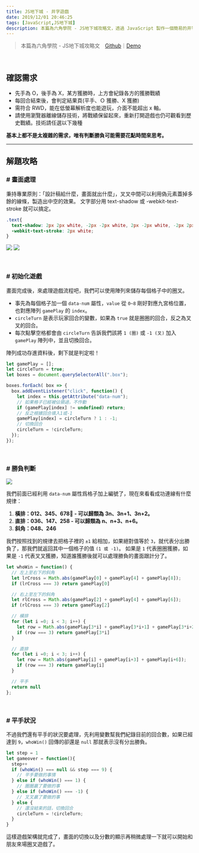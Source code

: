 ```yaml
---
title: JS地下城 - 井字遊戲
date: 2019/12/01 20:46:25
tags: [JavaScript,JS地下城]
description: 本篇為六角學院 - JS地下城攻略文，透過 JavaScript 製作一個簡易的井字遊戲，讓使用者可以透過點擊格子來進行遊戲，並且判定勝負，並且可以保留遊戲歷史戰績。
---
```

> 本篇為六角學院 - JS地下城攻略文　[Github](https://github.com/f820602h/OXGame/)｜[Demo](https://f820602h.github.io/OXGame/)

<br />

## 確認需求
* 先手為 O，後手為 X，某方獲勝時，上方會紀錄各方的獲勝戰績
* 每回合結束後，會判定結果頁(平手、Ｏ 獲勝、X 獲勝)
* 需符合 RWD，能在低螢幕解析度也能遊玩，介面不能超出 x 軸。
* 請使用瀏覽器離線儲存技術，將戰績保留起來，重新打開遊戲也仍可觀看到歷史戰績。技術請任選以下幾種
  
**基本上都不是太複雜的需求，唯有判斷勝負可能需要花點時間來思考。**

---

## 解題攻略

### # 畫面處理

秉持專業原則：「設計稿給什麼，畫面就出什麼」，叉叉中間可以利用偽元素蓋掉多餘的線條，製造出中空的效果。
文字部分用 text-shadow 或 -webkit-text-stroke 就可以搞定。
```css
.text{
  text-shadow: 2px 2px white, -2px -2px white, 2px -2px white, -2px 2px white;
  -webkit-text-stroke: 2px white;
}
```
![](https://cdn-images-1.medium.com/max/5208/1*3uprjW3Qc2fTBbzFDeH3KA.png) ![](https://cdn-images-1.medium.com/max/4268/1*JlxlNuoF5OPvRfsv7Rpr2g.png)


<br />

### # 初始化遊戲

畫面完成後，來處理遊戲流程吧，我們可以使用陣列來儲存每個格子中的圈叉。
* 事先為每個格子加一個 `data-num` 屬性，`value` 從 `0~8` 剛好對應九宮格位置，也對應陣列 `gamePlay` 的 `index`。
* `circleTurn` 是表示玩家回合的變數，如果為 `true` 就是圈圈的回合，反之為叉叉的回合。
* 每次點擊空格都會由 `circleTurn` 告訴我們該將 `1 (圈)` 或 `-1 (叉)` 加入 `gamePlay` 陣列中，並且切換回合。

陣列成功存進資料後，剩下就是判定啦！

```javascript
let gamePlay = [];
let circleTurn = true;
let boxes = document.querySelectorAll(".box");

boxes.forEach( box => {
  box.addEventListener("click", function() {
    let index = this.getAttribute("data-num");
    // 如果格子已經被佔領過，不作動
    if (gamePlay[index] != undefined) return;
    // 反之根據回合填入1或-1
    gamePlay[index] = circleTurn ? 1 : -1;
    // 切換回合
    circleTurn = !circleTurn;
  });
});
```

<br />

### # 勝負判斷

![](/img/content/js-underground-8/ooxx.png)

我們前面已經利用 `data-num` 屬性爲格子加上編號了，現在來看看成功連線有什麼規律：
1. **橫排：012、345、678 - 可以歸類為 3n、3n+1、3n+2。**
2. **直排：036、147、258 - 可以歸類為 n、n+3、n+6。**
3. **斜角：048、246**

我們按照找到的規律去把格子裡的 `±1` 給相加，如果絕對值等於 `3`，就代表分出勝負了，那我們就返回其中一個格子的值 `(1 或 -1)`。
如果是 `1` 代表圈圈獲勝，如果是 `-1` 代表叉叉獲勝，知道誰獲勝後就可以處理勝負的畫面跟計分了。
```javascript
let whoWin = function() {
  // 左上至右下的斜角
  let lrCross = Math.abs(gamePlay[0] + gamePlay[4] + gamePlay[8]); 
  if (lrCross === 3) return gamePlay[0]

  // 右上至左下的斜角
  let rlCross = Math.abs(gamePlay[2] + gamePlay[4] + gamePlay[6]); 
  if (rlCross === 3) return gamePlay[2]

  // 橫排
  for (let i =0; i < 3; i++) {
    let row = Math.abs(gamePlay[3*i] + gamePlay[3*i+1] + gamePlay[3*i+2]);
    if (row === 3) return gamePlay[3*i]
  }

  // 直排
  for (let i =0; i < 3; i++) {
    let row = Math.abs(gamePlay[i] + gamePlay[i+3] + gamePlay[i+6]);
    if (row === 3) return gamePlay[i]
  }

  // 平手
  return null
};
```

<br />

### # 平手狀況

不過我們還有平手的狀況要處理，先利用變數幫我們紀錄目前的回合數，如果已經達到 `9`，`whoWin()` 回傳的卻還是 `null` 那就表示沒有分出勝負。

```javascript
let step = 1
let gameover = function(){
  step++
  if (whoWin() === null && step === 9) {
    // 平手要做的事情
  } else if (whoWin() === 1) {
    // 圈圈贏了要做的事
  } else if (whoWin() === -1) {
    // 叉叉贏了要做的事
  } else {
    // 還沒結束的話，切換回合
    circleTurn = !circleTurn;
  }
}
```

這樣遊戲架構就完成了，畫面的切換以及分數的顯示再稍微處理一下就可以開始和朋友來場圈叉遊戲了。